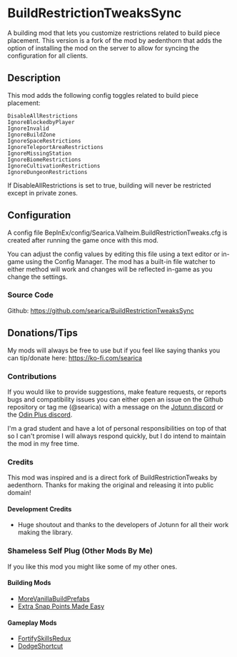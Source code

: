 ﻿# BuildRestrictionTweaksSync
A building mod that lets you customize restrictions related to build piece placement.
This version is a fork of the mod by aedenthorn that adds the option of installing the
mod on the server to allow for syncing the configuration for all clients.

## Description
This mod adds the following config toggles related to build piece placement:

    DisableAllRestrictions
    IgnoreBlockedbyPlayer
    IgnoreInvalid
    IgnoreBuildZone
    IgnoreSpaceRestrictions
    IgnoreTeleportAreaRestrictions
    IgnoreMissingStation
    IgnoreBiomeRestrictions
    IgnoreCultivationRestrictions
    IgnoreDungeonRestrictions


If DisableAllRestrictions is set to true, building will never be restricted except in private zones.

## Configuration
A config file BepInEx/config/Searica.Valheim.BuildRestrictionTweaks.cfg is created after running the game once with this mod.

You can adjust the config values by editing this file using a text editor or in-game using the Config Manager﻿. The mod has a built-in file watcher to either method will work and changes will be reflected in-game as you change the settings.

### Source Code
Github: https://github.com/searica/BuildRestrictionTweaksSync

## Donations/Tips
My mods will always be free to use but if you feel like saying thanks you can tip/donate here: https://ko-fi.com/searica

### Contributions
If you would like to provide suggestions, make feature requests, or reports bugs and compatibility issues you can either open an issue on the Github repository or tag me (@searica) with a message on the [Jotunn discord](https://discord.gg/DdUt6g7gyA) or the [Odin Plus discord](https://discord.gg/mbkPcvu9ax).

 I'm a grad student and have a lot of personal responsibilities on top of that so I can't promise I will always respond quickly, but I do intend to maintain the mod in my free time.

### Credits
This mod was inspired and is a direct fork of BuildRestrictionTweaks by aedenthorn. Thanks for making the original and releasing it into public domain!

#### Development Credits
- Huge shoutout and thanks to the developers of Jotunn for all their work making the library.


### Shameless Self Plug (Other Mods By Me)
If you like this mod you might like some of my other ones.

#### Building Mods
- [MoreVanillaBuildPrefabs](https://valheim.thunderstore.io/package/Searica/More_Vanilla_Build_Prefabs/)
- [Extra Snap Points Made Easy](https://valheim.thunderstore.io/package/Searica/Extra_Snap_Points_Made_Easy/)

#### Gameplay Mods
- [FortifySkillsRedux](https://valheim.thunderstore.io/package/Searica/FortifySkillsRedux/)
- [DodgeShortcut](https://valheim.thunderstore.io/package/Searica/DodgeShortcut/)
